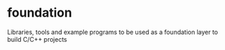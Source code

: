 # foundation
Libraries, tools and example programs to be used as a foundation layer to build C/C++ projects
